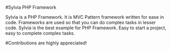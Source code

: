 #Sylvia PHP Framework

Sylvia is a PHP Framework. It is MVC Pattern framework written for ease in code. Frameworks are used so that
you can do complex tasks in lesser code. Sylvia is the best example for PHP Framework. Easy to start a project,
easy to complete complex tasks.

#Contributions are highly appreciated! 
